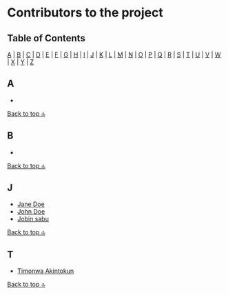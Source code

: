 # Contributors to the project

## Table of Contents

[A](#a) | [B](#b) | [C](#c) | [D](#d) | [E](#e) | [F](#f) | [G](#g) | [H](#h) | [I](#i) | [J](#j) | [K](#k) | [L](#l) | [M](#m) | [N](#n) | [O](#o) | [P](#p) | [Q](#q) | [R](#r) | [S](#s) | [T](#t) | [U](#u) | [V](#v) | [W](#w) | [X](#x) | [Y](#y) | [Z](#z)

## A

-

[Back to top 🔝](#table-of-contents)

## B

-

[Back to top 🔝](#table-of-contents)

## J

- [Jane Doe](https://example.com)
- [John Doe](https://example.com)
- [Jobin sabu](https://github.com/JOBIN-SABU/Open-Source-Practice-Repo/edit/feature/jobin/contributors/names.md)

[Back to top 🔝](#table-of-contents)

## T

- [Timonwa Akintokun](https://blog.timonwa.com)

[Back to top 🔝](#table-of-contents)
